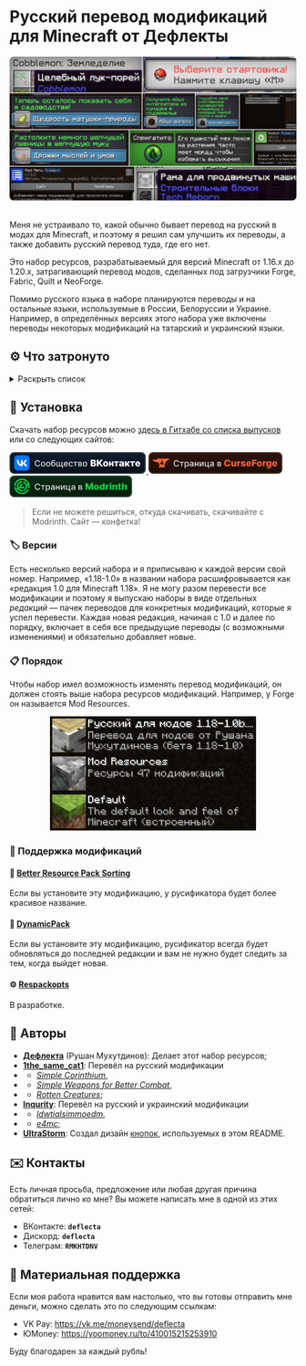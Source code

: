 # Русский перевод модификаций для Minecraft от Дефлекты

<div align="center">
    <img src="Разное/preview2.png">
    <br>
    <br>
    <!--<a href="https://github.com/RushanM/Minecraft-Mods-Russian-Translation/wiki/%D0%9F%D0%BE%D0%BC%D0%BE%D1%89%D1%8C-%D1%81-%D0%BF%D0%B5%D1%80%D0%B5%D0%B2%D0%BE%D0%B4%D0%BE%D0%BC">
        <img height="38" src="Разное/translate.svg">
    </a>-->
</div>

Меня не устраивало то, какой обычно бывает перевод на русский в модах для Minecraft, и поэтому я решил сам улучшить их переводы, а также добавить русский перевод туда, где его нет.

Это набор ресурсов, разрабатываемый для версий Minecraft от 1.16.x до 1.20.x, затрагивающий перевод модов, сделанных под загрузчики Forge, Fabric, Quilt и NeoForge.

Помимо русского языка в наборе планируются переводы и на остальные языки, используемые в России, Белоруссии и Украине. Например, в определённых версиях этого набора уже включены переводы некоторых модификаций на татарский и украинский языки.

## ⚙️ Что затронуто

<details>
<summary>Раскрыть список</summary>
<br>

* `1.16`—`1.20` — версии игры;
* ❌ — перевода пока нет;
* ✅ — перевод готов.

| Модификация | 1.16 | 1.17 | 1.18 | 1.19 | 1.20 |
| - | - | - | - | - | - |
| [Additional Additions](https://modrinth.com/mod/addadd) | ❌ | ❌ | ✅ Русский<br>✅ Татарский | ✅ Русский<br>✅ Татарский | ✅ Русский
| [AFMP: A Few More Plushies](https://modrinth.com/mod/afmp) | ❌ | ❌ | ❌ | ✅ Русский | ❌
| [All the Fan Made Discs](https://modrinth.com/mod/all-the-fan-made-discs) | ❌ | ❌ | ❌ | ❌ | ✅ Русский
| [AppleSkin](https://modrinth.com/mod/appleskin) | ✅ Русский | ❌ | ❌ | ✅ Русский | ❌
| [Applied Energistics 2](https://www.curseforge.com/minecraft/mc-mods/applied-energistics-2) | ❌ | ✅ Русский | ❌ | ❌ | ❌
| [Automatic Tool Swap](https://modrinth.com/mod/automatic-tool-swap) | ✅ Русский | ✅ Русский | ❌ | ❌ | ❌
| [Bad Wither No Cookie - Reloaded](https://modrinth.com/mod/bad-wither-no-cookie) | ❌ | ❌ | ❌ | ❌ | ✅ Русский
| [Better Biome Blend](https://modrinth.com/mod/better-biome-blend) | ✅ Русский | ✅ Русский | ❌ | ❌ | ❌
| [Better Mods Button](https://modrinth.com/mod/better-mods-button) | ❌ | ✅ Русский | ❌ | ❌ | ❌
| [Canvas Renderer](https://modrinth.com/mod/canvas) | ❌ | ❌ | ❌ | ❌ | ❌ В процессе
| [Catalogue](https://www.curseforge.com/minecraft/mc-mods/catalogue) | ✅ Русский | ✅ Русский | ❌ | ❌ | ❌
| [Cave Dweller](https://modrinth.com/mod/cave-dweller-fabric)<br>[Cave Dweller Evolved](https://modrinth.com/mod/cave-dweller-evolved) | ❌ | ❌ | ❌ | ✅ Русский | ✅ Русский
| [Chat Heads](https://modrinth.com/mod/chat-heads) | ✅ Русский | ❌ | ❌ | ❌ | ✅ Русский
| [Clear Despawn](https://modrinth.com/mod/cleardespawn) | ❌ | ❌ | ❌ | ❌ | ✅ Русский
| [Cloth Config API](https://modrinth.com/mod/cloth-config) | ❌ | ❌ | ❌ | ❌ | ✅ Русский
| [Cobblemon](https://modrinth.com/mod/cobblemon) | ❌ | ❌ | ❌ | ❌ | ❌ В процессе
| [Configured](https://www.curseforge.com/minecraft/mc-mods/configured) | ✅ Русский | ✅ Русский | ❌ | ❌ | ❌
| [Controlling](https://modrinth.com/mod/controlling) | ✅ Русский | ❌ | ❌ | ✅ Русский | ❌
| [Cosmetic Armor Reworked](https://www.curseforge.com/minecraft/mc-mods/cosmetic-armor-reworked) | ✅ Русский | ✅ Русский | ❌ | ❌ | ❌
| [Cosmetic Armor](https://modrinth.com/mod/cosmetic-armor) | ❌ | ❌ | ❌ | ❌ | ✅ Русский
| [Delightful Creators](https://modrinth.com/mod/delightful-creators-fabric) | ❌ | ❌ | ❌ | ❌ | ❌ В процессе
| [Domestication Innovation](https://www.curseforge.com/minecraft/mc-mods/domestication-innovation) | ❌ | ❌ | ✅ Русский | ❌ | ❌
| [e4mc](https://modrinth.com/mod/e4mc) | ❌ | ✅ Русский<br>✅ Украинский | ✅ Русский<br>✅ Украинский | ✅ Русский<br>✅ Украинский | ✅ Русский<br>✅ Украинский |
| [Enchantment Descriptions](https://www.curseforge.com/minecraft/mc-mods/enchantment-descriptions) | ✅ Русский | ✅ Русский | ❌ | ❌ | ❌
| [Endless Music](https://modrinth.com/mod/endless-music) | ❌ | ❌ | ❌ | ❌ | ✅ Русский
| [Enhanced Attack Indicator](https://modrinth.com/mod/enhanced-attack-indicator) | ❌ | ❌ | ❌ | ❌ | ✅ Русский
| [Entity Culling](https://modrinth.com/mod/entityculling) | ✅ Русский | ❌ | ❌ | ❌ | ✅ Русский
| [Forge](https://files.minecraftforge.net/net/minecraftforge/forge) | ✅ Русский | ❌ | ✅ Русский | ✅ Русский | ❌
| [Full Brightness Toggle](https://modrinth.com/mod/full-brightness-toggle) | ❌ | ❌ | ❌ | ❌ | ✅ Русский
| [Idwtialsimmoedm](https://modrinth.com/mod/idwtialsimmoedm) | ❌ | ❌ | ✅ Русский | ❌ В процессе | ✅ Русский
| [Immersive Petroleum](https://www.curseforge.com/minecraft/mc-mods/immersive-petroleum) | ✅ Русский | ❌ | ❌ | ❌ | ❌
| [Iris Shaders](https://modrinth.com/mod/iris) | ❌ | ❌ | ❌ | ❌ | ❌ В процессе
| [Kawaii Dishes](https://modrinth.com/mod/kawaii-dishes) | ❌ | ❌ | ❌ В процессе | ❌ В процессе | ❌ В процессе
| [LibJF](https://modrinth.com/mod/libjf) | ❌ | ❌ | ❌ | ❌ | ✅ Русский
| [Litematica](https://litematica.org) | ❌ | ❌ | ❌ | ✅ Русский | ❌
| [Look](https://modrinth.com/mod/look) | ❌ | ❌ | ❌ | ❌ | ✅ Русский
| [Lucky Block](https://www.curseforge.com/minecraft/mc-mods/lucky-block) | ✅ Русский<br>✅ Татарский | ❌ | ✅ Русский<br>✅ Татарский | ❌ | ❌
| [Lycanthropy](https://modrinth.com/mod/lycanthropy) | ❌ | ❌ | ❌ | ❌ | ✅ Русский
| [Make Bubbles Pop](https://modrinth.com/mod/make_bubbles_pop) | ❌ | ❌ | ❌ | ❌ | ✅ Русский
| [Mica](https://modrinth.com/mod/mica) | ❌ | ❌ | ❌ | ❌ | ✅ Русский
| [Mod Menu](https://modrinth.com/mod/modmenu) | ✅ Русский | ❌ | ✅ Русский | ✅ Русский | ❌ В процессе
| [More Music Discs](https://modrinth.com/mod/more-music-discs) | ❌ | ❌ | ❌ | ❌ | ✅ Русский
| [NEEPMeat](https://modrinth.com/mod/neepmeat) | ❌ | ❌ | ❌ | ❌ | ❌ В процессе
| [Neighborly](https://www.curseforge.com/minecraft/mc-mods/neighborly) | ❌ | ❌ | ❌ | ❌ В процессе | ❌ В процессе
| [NeoForge](https://neoforged.net) | ❌ | ❌ | ❌ | ❌ | ❌ В процессе
| [Nevermore!](https://modrinth.com/datapack/nevermore) | ❌ | ❌ | ❌ | ❌ | ❌ В процессе
| [Raised](https://modrinth.com/mod/raised) | ✅ Русский | ❌ | ❌ | ❌ | ❌
| [Rats](https://modrinth.com/mod/rats) | ❌ | ❌ | ❌ | ❌ | ❌ В процессе
| [Regions Unexplored](https://modrinth.com/mod/regions-unexplored) | ❌ | ❌ | ❌ | ❌ В процессе | ❌
| [Respackopts](https://modrinth.com/mod/respackopts) | ❌ | ❌ | ❌ | ❌ | ✅ Русский
| [Rotten Creatures](https://modrinth.com/mod/rottencreatures) | ❌ | ❌ | ✅ Русский | ✅ Русский | ❌
| [Simple Corinthium](https://www.curseforge.com/minecraft/mc-mods/simple-corinthium) | ❌ | ❌ | ✅ Русский | ✅ Русский | ❌
| [Simple Weapons for Better Combat](https://www.curseforge.com/minecraft/mc-mods/simple-weapons-for-better-combat) | ❌ | ❌ | ✅ Русский | ✅ Русский | ❌
| [Simply Status](https://modrinth.com/mod/simplystatus) | ❌ | ❌ | ❌ | ❌ | ✅ Русский
| [Smooth Boot (Fabric)](https://modrinth.com/mod/smoothboot-fabric)<br>[Smooth Boot (Reloaded)](https://modrinth.com/mod/smooth-boot-reloaded) | ✅ Русский | ❌ | ❌ | ✅ Русский | ❌
| [Sodium Extra](https://modrinth.com/mod/sodium-extra) | ❌ | ❌ | ❌ | ❌ | ❌ В процессе
| [Sodium](https://modrinth.com/mod/sodium) | ❌ | ✅ Русский | ✅ Русский | ✅ Русский | ❌ В процессе
| [Sulfur Based Weapon Development](https://modrinth.com/mod/sbwd) | ❌ | ❌ | ❌ | ✅ Русский | ❌
| [Tech Reborn](https://www.curseforge.com/minecraft/mc-mods/techreborn) | ❌ | ❌ | ❌ | ❌ | ❌ В процессе
| [The Dark Dweller](https://modrinth.com/mod/the-dark-dweller) | ❌ | ❌ | ❌ | ✅ Русский | ❌
| [The Fellow Furries Mod](https://modrinth.com/mod/fellowfurriesmod) | ❌ | ❌ | ❌ | ❌ | ✅ Русский
| [Thigh highs etc.](https://modrinth.com/mod/thigh-highs-etc) | ❌ | ❌ | ❌ | ❌ | ✅ Русский
| [Title Fixer](https://modrinth.com/mod/title-fixer) | ❌ | ❌ | ❌ | ❌ | ✅ Русский
| [Tool Stats](https://modrinth.com/mod/tool-stats) | ❌ | ❌ | ❌ | ❌ | ✅ Русский
| [Touhou Little Maid](https://modrinth.com/mod/touhou-little-maid) | ❌ | ❌ | ❌ | ❌ | ❌ В процессе

Список будет пополняться.

</details>

## 🚀 Установка

Скачать набор ресурсов можно [здесь в Гитхабе со списка выпусков](https://github.com/RushanM/Minecraft-Mods-Russian-Translation/releases) или со следующих сайтов:

<a href="https://vk.com/demipr">
    <img height="38" src="Разное/vk.svg">
</a>
<a href="https://www.curseforge.com/minecraft/texture-packs/mods-ru">
    <img height="38" src="Разное/curseforge.svg">
</a>
<a href="https://modrinth.com/resourcepack/mods-ru">
    <img height="38" src="Разное/modrinth.svg">
</a>

> Если не можете решиться, откуда скачивать, скачивайте с Modrinth. Сайт — конфетка!

### 🏷️ Версии

Есть несколько версий набора и я приписываю к каждой версии свой номер. Например, «1.18-1.0» в названии набора расшифровывается как «редакция 1.0 для Minecraft 1.18». Я не могу разом перевести все модификации и поэтому я выпускаю наборы в виде отдельных *редакций* — пачек переводов для конкретных модификаций, которые я успел перевести. Каждая новая редакция, начиная с 1.0 и далее по порядку, включает в себя все предыдущие переводы (с возможными изменениями) и обязательно добавляет новые.

<!-- ### Скачивание

Поместите скачанный архив в папку resourcepacks в папке .minecraft.

Включите набор в игре. -->

### 📋 Порядок

Чтобы набор имел возможность изменять перевод модификаций, он должен стоять выше набора ресурсов модификаций. Например, у Forge он называется Mod Resources.

<div align="center">
    <img height="200" src="Разное/order.png">
</div>

### 🔁 Поддержка модификаций
#### 📃 [Better Resource Pack Sorting](https://modrinth.com/mod/better-resource-pack-sorting)
Если вы установите эту модификацию, у русификатора будет более красивое название.
#### 🔄 [DynamicPack](https://modrinth.com/mod/dynamicpack)
Если вы установите эту модификацию, русификатор всегда будет обновляться до последней редакции и вам не нужно будет следить за тем, когда выйдет новая.
#### ⚙️ [Respackopts](https://modrinth.com/mod/respackopts)
В разработке.

## 📛 Авторы

* [**Дефлекта**](https://github.com/RushanM) (Рушан Мухутдинов): Делает этот набор ресурсов;
* [**1the_same_cat1**](https://www.curseforge.com/members/1the_same_cat1): Перевёл на русский модификации 
* * [*Simple Corinthium*](https://www.curseforge.com/minecraft/mc-mods/simple-corinthium), 
* * [*Simple Weapons for Better Combat*](https://www.curseforge.com/minecraft/mc-mods/simple-weapons-for-better-combat),
* * [*Rotten Creatures*](https://modrinth.com/mod/rottencreatures);
* [**Inqurity**](https://github.com/Inqurity): Перевёл на русский и украинский модификации
* * [*Idwtialsimmoedm*](https://modrinth.com/mod/idwtialsimmoedm), 
* * [*e4mc*](https://modrinth.com/mod/e4mc);
* [**UltraStorm**](https://github.com/intergrav): Создал дизайн [кнопок](https://github.com/intergrav/devins-badges), используемых в этом README.

## ✉️ Контакты
Есть личная просьба, предложение или любая другая причина обратиться лично ко мне? Вы можете написать мне в одной из этих сетей:
* ВКонтакте: **`deflecta`**
* Дискорд: **`deflecta`**
* Телеграм: **`RMKHTDNV`**

## 💝 Материальная поддержка

Если моя работа нравится вам настолько, что вы готовы отправить мне деньги, можно сделать это по следующим ссылкам:

* VK Pay: <https://vk.me/moneysend/deflecta>
* ЮMoney: <https://yoomoney.ru/to/410015215253910>

Буду благодарен за каждый рубль!

